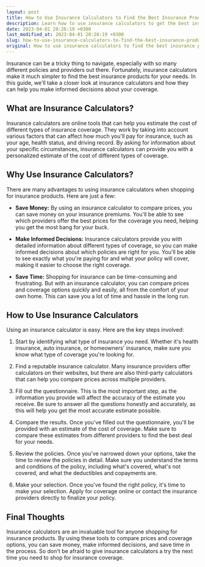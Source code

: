 ```yaml
---
layout: post
title: How to Use Insurance Calculators to Find the Best Insurance Products
description: Learn how to use insurance calculators to get the best insurance deals for your needs. This guide will show you what you need to know to make informed decisions about insurance coverages.
date: 2023-04-01 20:26:19 +0300
last_modified_at: 2023-04-01 20:26:19 +0300
slug: how-to-use-insurance-calculators-to-find-the-best-insurance-products
original: How to use insurance calculators to find the best insurance products?
---
```

Insurance can be a tricky thing to navigate, especially with so many different policies and providers out there. Fortunately, insurance calculators make it much simpler to find the best insurance products for your needs. In this guide, we'll take a closer look at insurance calculators and how they can help you make informed decisions about your coverage.

## What are Insurance Calculators?

Insurance calculators are online tools that can help you estimate the cost of different types of insurance coverage. They work by taking into account various factors that can affect how much you'll pay for insurance, such as your age, health status, and driving record. By asking for information about your specific circumstances, insurance calculators can provide you with a personalized estimate of the cost of different types of coverage.

## Why Use Insurance Calculators?

There are many advantages to using insurance calculators when shopping for insurance products. Here are just a few:

- **Save Money:** By using an insurance calculator to compare prices, you can save money on your insurance premiums. You'll be able to see which providers offer the best prices for the coverage you need, helping you get the most bang for your buck.

- **Make Informed Decisions:** Insurance calculators provide you with detailed information about different types of coverage, so you can make informed decisions about which policies are right for you. You'll be able to see exactly what you're paying for and what your policy will cover, making it easier to choose the right coverage.

- **Save Time:** Shopping for insurance can be time-consuming and frustrating. But with an insurance calculator, you can compare prices and coverage options quickly and easily, all from the comfort of your own home. This can save you a lot of time and hassle in the long run.

## How to Use Insurance Calculators

Using an insurance calculator is easy. Here are the key steps involved:

1. Start by identifying what type of insurance you need. Whether it's health insurance, auto insurance, or homeowners' insurance, make sure you know what type of coverage you're looking for.

2. Find a reputable insurance calculator. Many insurance providers offer calculators on their websites, but there are also third-party calculators that can help you compare prices across multiple providers.

3. Fill out the questionnaire. This is the most important step, as the information you provide will affect the accuracy of the estimate you receive. Be sure to answer all the questions honestly and accurately, as this will help you get the most accurate estimate possible.

4. Compare the results. Once you've filled out the questionnaire, you'll be provided with an estimate of the cost of coverage. Make sure to compare these estimates from different providers to find the best deal for your needs.

5. Review the policies. Once you've narrowed down your options, take the time to review the policies in detail. Make sure you understand the terms and conditions of the policy, including what's covered, what's not covered, and what the deductibles and copayments are.

6. Make your selection. Once you've found the right policy, it's time to make your selection. Apply for coverage online or contact the insurance providers directly to finalize your policy.

## Final Thoughts

Insurance calculators are an invaluable tool for anyone shopping for insurance products. By using these tools to compare prices and coverage options, you can save money, make informed decisions, and save time in the process. So don't be afraid to give insurance calculators a try the next time you need to shop for insurance coverage.